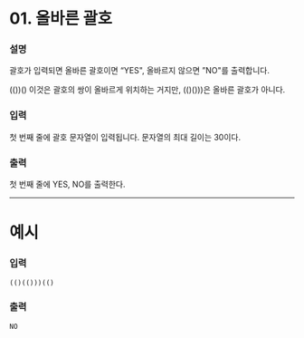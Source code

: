 # 01. 올바른 괄호
### 설명

괄호가 입력되면 올바른 괄호이면 “YES", 올바르지 않으면 ”NO"를 출력합니다.

(())() 이것은 괄호의 쌍이 올바르게 위치하는 거지만, (()()))은 올바른 괄호가 아니다.


### 입력

첫 번째 줄에 괄호 문자열이 입력됩니다. 문자열의 최대 길이는 30이다.


### 출력

첫 번째 줄에 YES, NO를 출력한다.

---
# 예시
### 입력
```
(()(()))(()
```
### 출력
```
NO
```